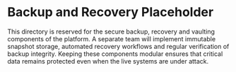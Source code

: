 # Backup and Recovery Placeholder

This directory is reserved for the secure backup, recovery and vaulting
components of the platform.  A separate team will implement immutable
snapshot storage, automated recovery workflows and regular verification
of backup integrity.  Keeping these components modular ensures that
critical data remains protected even when the live systems are under
attack.